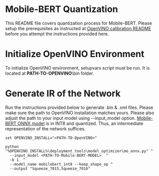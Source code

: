 # Mobile-BERT  Quantization

This README file covers quantization process for Mobile-BERT. Please setup the 
prerequisites as instructed at [OpenVINO calibration README](../../README.md) before
you attempt the instructions provided here.

# Initialize OpenVINO Environment

To initialize OpenVINO environment, setupvars script must be run. It is located 
at **PATH-TO-OPENVINO**\bin folder.

# Generate IR of the Network

Run the instructions provided below to generate .bin & .xml files. Please make 
sure the path to OpenVINO installation matches yours. Please also adjust the path
to your input model using --input_model option. [Mobile-BERT ONNX model](https://github.com/mlcommons/mobile/blob/master/language/bert/models_and_code/checkpoints/quant/mobilebert_squad11_int8_qdq_89.4f1.onnx) is in INT8 and quantized. Thus, an intermediate representation of the network suffices.

```
set OPENVINO_INSTALL="<PATH-TO-OpenVINO>"

python "%OPENVINO_INSTALL%\deployment_tools\model_optimizer\mo_onnx.py" ^
  --input_model <PATH-TO-Mobile-BERT-MODEL>  ^
  -b 1  ^
  --model_name mobilebert_int8 --keep_shape_op ^
  --output "Squeeze_7015,Squeeze_7016"
```




